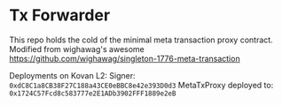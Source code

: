 # Tx Forwarder

This repo holds the cold of the minimal meta transaction proxy contract.
Modified from wighawag's awesome https://github.com/wighawag/singleton-1776-meta-transaction

Deployments on Kovan L2:
Signer: `0xdC8C1a8CB38F27C188a43CE0eBBC8e42e393D0d3`
MetaTxProxy deployed to: `0x1724C57Fcd8c583777e2E1ADb3902FFF1889e2eB`